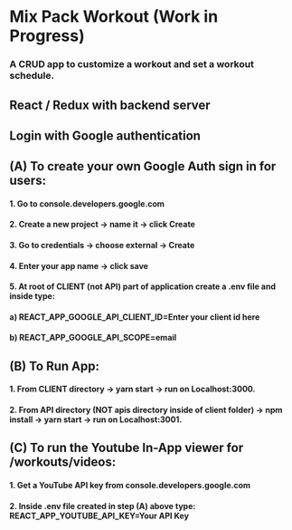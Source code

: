 # Mix Pack Workout (Work in Progress)
### A CRUD app to customize a workout and set a workout schedule.

## React / Redux with backend server
## Login with Google authentication


## (A) To create your own Google Auth sign in for users:
#### 1. Go to console.developers.google.com
#### 2. Create a new project -> name it -> click Create
#### 3. Go to credentials -> choose external -> Create
#### 4. Enter your app name -> click save
#### 5. At root of CLIENT (not API) part of application create a .env file and inside type:
####  a) REACT_APP_GOOGLE_API_CLIENT_ID=Enter your client id here
####  b) REACT_APP_GOOGLE_API_SCOPE=email

## (B) To Run App:
#### 1. From CLIENT directory -> yarn start -> run on Localhost:3000.
#### 2. From API directory (NOT apis directory inside of client folder) -> npm install -> yarn start -> run on Localhost:3001.

## (C) To run the Youtube In-App viewer for /workouts/videos:
#### 1. Get a YouTube API key from console.developers.google.com  
#### 2. Inside .env file created in step (A) above type: REACT_APP_YOUTUBE_API_KEY=Your API Key
